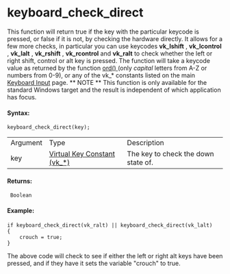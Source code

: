 # keyboard_check_direct

This function will return true if the key with the particular keycode is
pressed, or false if it is not, by checking the hardware directly. It
allows for a few more checks, in particular you can use keycodes
**vk_lshift** , **vk_lcontrol** , **vk_lalt** , **vk_rshift** ,
**vk_rcontrol** and **vk_ralt** to check whether the left or right
shift, control or alt key is pressed. The function will take a keycode
value as returned by the function [ ord() ](../../Strings/ord) (only
*capital* letters from A-Z or numbers from 0-9), or any of the vk\_\*
constants listed on the main [Keyboard Input](Keyboard_Input) page.
** NOTE ** This function is only available for the standard Windows
target and the result is independent of which application has focus.

#### **Syntax:**

``` gml
keyboard_check_direct(key);
```

|          |                                                                                                                                 |                                     |
|----------|---------------------------------------------------------------------------------------------------------------------------------|-------------------------------------|
| Argument | Type                                                                                                                            | Description                         |
| key      |  [Virtual Key Constant (vk\_\*)](../../../../../GameMaker_Language/GML_Reference/Game_Input/Keyboard_Input/Keyboard_Input)  | The key to check the down state of. |

#### **Returns:**

``` gml
 Boolean
```

#### **Example:**

``` gml
if keyboard_check_direct(vk_ralt) || keyboard_check_direct(vk_lalt)
{
    crouch = true;
}
```

The above code will check to see if either the left or right alt keys
have been pressed, and if they have it sets the variable "crouch" to
true.
